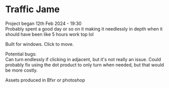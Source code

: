 ﻿# Traffic Jame
Project began 12th Feb 2024 - 19:30  
Probably spent a good day or so on it making it needlessly in depth when it should have been like 5 hours work top lol

Built for windows. Click to move.

Potential bugs:  
Can turn endlessly if clicking in adjacent, but it's not really an issue. Could probably fix using the dot product to only turn when needed, but that would be more costly.

Assets produced in Bfxr or photoshop